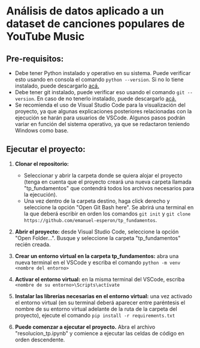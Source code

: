 # Análisis de datos aplicado a un dataset de canciones populares de YouTube Music

## Pre-requisitos:

* Debe tener Python instalado y operativo en su sistema. Puede verificar esto usando en consola el comando `python --version`. Si no lo tiene instalado, puede descargarlo [acá.](https://www.python.org/downloads/)
* Debe tener git instalado, puede verificar eso usando el comando  `git --version`. En caso de no tenerlo instalado, puede descargarlo [acá.](https://git-scm.com/downloads)
* Se recomienda el uso de Visual Studio Code para la visualización del proyecto, ya que algunas explicaciones posteriores relacionadas con la ejecución se harán para usuarios de VSCode. Algunos pasos podrán variar en función del sistema operativo, ya que se redactaron teniendo Windows como base.

## Ejecutar el proyecto:
1. **Clonar el repositorio:**
	* Seleccionar y abrir la carpeta donde se quiera alojar el proyecto (tenga en cuenta que el proyecto creará una nueva carpeta llamada "tp_fundamentos" que contendrá todos los archivos necesarios para la ejecución).
  	* Una vez dentro de la carpeta destino, haga click derecho y seleccione la opción "Open Git Bash here". Se abrirá una terminal en la que deberá escribir en orden los comandos `git init` y `git clone https://github.com/emanuel-esperon/tp_fundamentos`.

1. **Abrir el proyecto:** desde Visual Studio Code, seleccione la opción "Open Folder...". Busque y seleccione la carpeta "tp_fundamentos" recién creada.

3. **Crear un entorno virtual en la carpeta tp_fundamentos:** abra una nueva terminal en el VSCode y escriba el comando `python -m venv <nombre del entorno>`

4. **Activar el entorno virtual:** en la misma terminal del VSCode, escriba `<nombre de su entorno>\Scripts\actívate`

5. **Instalar las librerías necesarias en el entorno virtual:** una vez activado el entorno virtual (en su terminal deberá aparecer entre paréntesis el nombre de su entorno virtual adelante de la ruta de la carpeta del proyecto), ejecute el comando `pip install -r requirements.txt`

6. **Puede comenzar a ejecutar el proyecto.** Abra el archivo "resolucion_tp.ipynb" y comience a ejecutar las celdas de código en orden descendente. 

